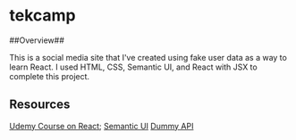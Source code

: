 # tekcamp


##Overview##

This is a social media site that I've created using fake user data as a way to learn React.
I used HTML, CSS, Semantic UI, and React with JSX to complete this project.

## Resources ##

[Udemy Course on React](https://teksystems.udemy.com/course/react-redux/learn/lecture/12531292#content);
[Semantic UI](https://semantic-ui.com/)
[Dummy API](https://dummyapi.io/)